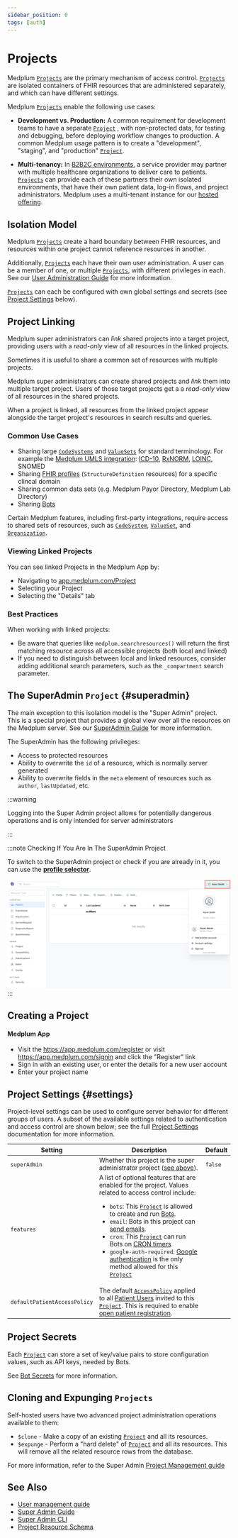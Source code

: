 ```yaml
---
sidebar_position: 0
tags: [auth]
---
```


# Projects

Medplum [`Projects`](/docs/api/fhir/medplum/project) are the primary mechanism of access control. [`Projects`](/docs/api/fhir/medplum/project) are isolated containers of FHIR resources that are administered separately, and which can have different settings.

Medplum [`Projects`](/docs/api/fhir/medplum/project) enable the following use cases:

- **Development vs. Production:** A common requirement for development teams to have a separate [`Project`](/docs/api/fhir/medplum/project) , with non-protected data, for testing and debugging, before deploying workflow changes to production. A common Medplum usage pattern is to create a "development", "staging", and "production" [`Project`](/docs/api/fhir/medplum/project).

- **Multi-tenancy:** In [B2B2C environments](https://a16z.com/b2c2b-in-digital-health-a-founders-playbook/), a service provider may partner with multiple healthcare organizations to deliver care to patients. [`Projects`](/docs/api/fhir/medplum/project) can provide each of these partners their own isolated environments, that have their own patient data, log-in flows, and project administrators. Medplum uses a multi-tenant instance for our [hosted offering](/pricing).

## Isolation Model

Medplum [`Projects`](/docs/api/fhir/medplum/project) create a hard boundary between FHIR resources, and resources within one project cannot reference resources in another.

Additionally, [`Projects`](/docs/api/fhir/medplum/project) each have their own user administration. A user can be a member of one, or multiple [`Projects`](/docs/api/fhir/medplum/project), with different privileges in each. See our [User Administration Guide](/docs/auth/user-management-guide) for more information.

[`Projects`](/docs/api/fhir/medplum/project) can each be configured with own global settings and secrets (see [Project Settings](#settings) below).

## Project Linking

Medplum super administrators can _link_ shared projects into a target project, providing users with a _read-only_ view of all resources in the linked projects.

Sometimes it is useful to share a common set of resources with multiple projects.

Medplum super administrators can create shared projects and _link_ them into multiple target project. Users of those target projects get a a _read-only_ view of all resources in the shared projects.

When a project is linked, all resources from the linked project appear alongside the target project's resources in search results and queries.

### Common Use Cases

- Sharing large [`CodeSystems`](/docs/api/fhir/resources/codesystem) and [`ValueSets`](/docs/api/fhir/resources/valueset) for standard terminology. For example the [Medplum UMLS integration](/pricing): [ICD-10](/docs/charting/representing-diagnoses), [RxNORM](/docs/medications/medication-codes#rxnorm), [LOINC](/docs/careplans/loinc), SNOMED
- Sharing [FHIR profiles](/docs/fhir-datastore/profiles) (`StructureDefinition` resources) for a specific clincal domain
- Sharing common data sets (e.g. Medplum Payor Directory, Medplum Lab Directory)
- Sharing [Bots](/docs/bots)

Certain Medplum features, including first-party integrations, require access to shared sets of resources, such as [`CodeSystem`](/docs/api/fhir/resources/codesystem), [`ValueSet`](/docs/api/fhir/resources/valueset), and [`Organization`](/docs/api/fhir/resources/organization).

### Viewing Linked Projects

You can see linked Projects in the Medplum App by:

- Navigating to [app.medplum.com/Project](https://app.medplum.com/Project)
- Selecting your Project
- Selecting the "Details" tab

### Best Practices

When working with linked projects:

- Be aware that queries like `medplum.searchresources()` will return the first matching resource across all accessible projects (both local and linked)
- If you need to distinguish between local and linked resources, consider adding additional search parameters, such as the `_compartment` search parameter.

## The SuperAdmin `Project` {#superadmin}

The main exception to this isolation model is the "Super Admin" project. This is a special project that provides a global view over all the resources on the Medplum server. See our [SuperAdmin Guide](/docs/self-hosting/super-admin-guide) for more information.

The SuperAdmin has the following privileges:

- Access to protected resources
- Ability to overwrite the `id` of a resource, which is normally server generated
- Ability to overwrite fields in the `meta` element of resources such as `author`, `lastUpdated`, etc.

:::warning

Logging into the Super Admin project allows for potentially dangerous operations and is only intended for server administrators

:::

:::note Checking If You Are In The SuperAdmin Project

To switch to the SuperAdmin project or check if you are already in it, you can use the [**profile selector**](/docs/app/app-introduction/index.md#profile-selector).

![project switcher](project-switcher.png)
:::

## Creating a Project

#### Medplum App

- Visit the https://app.medplum.com/register or visit https://app.medplum.com/signin and click the "Register" link
- Sign in with an existing user, or enter the details for a new user account
- Enter your project name

## Project Settings {#settings}

Project-level settings can be used to configure server behavior for different groups of users. A subset of the available
settings related to authentication and access control are shown below; see the full [Project Settings](/docs/self-hosting/project-settings)
documentation for more information.

| Setting                      | Description                                                                                                                                                                                                                                                                                                                                                                                                                                                                                                                                                                                                                                                             | Default |
| ---------------------------- | ----------------------------------------------------------------------------------------------------------------------------------------------------------------------------------------------------------------------------------------------------------------------------------------------------------------------------------------------------------------------------------------------------------------------------------------------------------------------------------------------------------------------------------------------------------------------------------------------------------------------------------------------------------------------- | ------- |
| `superAdmin`                 | Whether this project is the super administrator project ([see above](#superadmin)).                                                                                                                                                                                                                                                                                                                                                                                                                                                                                                                                                                                     | `false` |
| `features`                   | A list of optional features that are enabled for the project. Values related to access control include: <ul><li>`bots`: This [`Project`](/docs/api/fhir/medplum/project) is allowed to create and run [Bots](/docs/bots/bot-basics).</li><li>`email`: Bots in this project can [send emails](/docs/sdk/core.medplumclient.sendemail). </li><li>`cron`: This [`Project`](/docs/api/fhir/medplum/project) can run Bots on [CRON timers](https://www.medplum.com/docs/bots/bot-cron-job)</li><li>`google-auth-required`: [Google authentication](/docs/auth/methods/google-auth) is the only method allowed for this [`Project`](/docs/api/fhir/medplum/project)</li></ul> |         |
| `defaultPatientAccessPolicy` | The default [`AccessPolicy`](/docs/access/access-policies) applied to all [Patient Users](/docs/auth/user-management-guide#project-scoped-users) invited to this [`Project`](/docs/api/fhir/medplum/project). This is required to enable [open patient registration](/docs/auth/open-patient-registration).                                                                                                                                                                                                                                                                                                                                                             |         |

## Project Secrets

Each [`Project`](/docs/api/fhir/medplum/project) can store a set of key/value pairs to store configuration values, such as API keys, needed by Bots.

See [Bot Secrets](/docs/bots/bot-secrets) for more information.

## Cloning and Expunging `Projects`

Self-hosted users have two advanced project administration operations available to them:

- `$clone` - Make a copy of an existing [`Project`](/docs/api/fhir/medplum/project) and all its resources.
- `$expunge` - Perform a "hard delete" of [`Project`](/docs/api/fhir/medplum/project) and all its resources. This will remove all the related resource rows from the database.

For more information, refer to the Super Admin [Project Management guide](/docs/self-hosting/super-admin-cli#project-management)

## See Also

- [User management guide](/docs/auth/user-management-guide)
- [Super Admin Guide](/docs/self-hosting/super-admin-guide)
- [Super Admin CLI](/docs/self-hosting/super-admin-cli#project-management)
- [Project Resource Schema](/docs/api/fhir/medplum/project)
